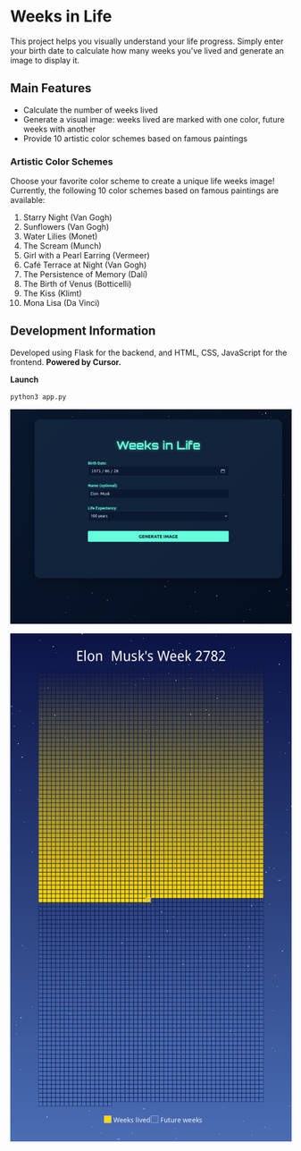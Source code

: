 # Weeks in Life

This project helps you visually understand your life progress. Simply enter your birth date to calculate how many weeks you've lived and generate an image to display it.

## Main Features

- Calculate the number of weeks lived
- Generate a visual image: weeks lived are marked with one color, future weeks with another
- Provide 10 artistic color schemes based on famous paintings

### Artistic Color Schemes

Choose your favorite color scheme to create a unique life weeks image! Currently, the following 10 color schemes based on famous paintings are available:

1. Starry Night (Van Gogh)
2. Sunflowers (Van Gogh)
3. Water Lilies (Monet)
4. The Scream (Munch)
5. Girl with a Pearl Earring (Vermeer)
6. Café Terrace at Night (Van Gogh)
7. The Persistence of Memory (Dalí)
8. The Birth of Venus (Botticelli)
9. The Kiss (Klimt)
10. Mona Lisa (Da Vinci)

## Development Information

Developed using Flask for the backend, and HTML, CSS, JavaScript for the frontend. **Powered by Cursor.**


**Launch**

```sh
python3 app.py
```

![Home](./images/home.png)

![Elon Musk Example](./images/life_weeks_ElonMusk_20241026.png)
